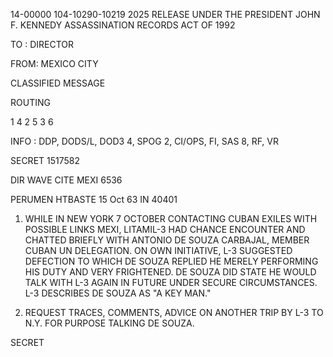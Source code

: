 14-00000
104-10290-10219
2025 RELEASE UNDER THE PRESIDENT JOHN F. KENNEDY ASSASSINATION RECORDS ACT OF 1992

TO : DIRECTOR

FROM: MEXICO CITY

CLASSIFIED MESSAGE

ROUTING

1
4
2
5
3
6

INFO : DDP, DODS/L, DOD3 4, SPOG 2, CI/OPS, FI, SAS 8, RF, VR

SECRET 1517582

DIR WAVE CITE MEXI 6536

PERUMEN HTBASTE 15 Oct 63 IN 40401

1. WHILE IN NEW YORK 7 OCTOBER CONTACTING CUBAN EXILES WITH POSSIBLE LINKS MEXI, LITAMIL-3 HAD CHANCE ENCOUNTER AND CHATTED BRIEFLY WITH ANTONIO DE SOUZA CARBAJAL, MEMBER CUBAN UN DELEGATION. ON OWN INITIATIVE, L-3 SUGGESTED DEFECTION TO WHICH DE SOUZA REPLIED HE MERELY PERFORMING HIS DUTY AND VERY FRIGHTENED. DE SOUZA DID STATE HE WOULD TALK WITH L-3 AGAIN IN FUTURE UNDER SECURE CIRCUMSTANCES. L-3 DESCRIBES DE SOUZA AS "A KEY MAN."

2. REQUEST TRACES, COMMENTS, ADVICE ON ANOTHER TRIP BY L-3 TO N.Y. FOR PURPOSE TALKING DE SOUZA.

SECRET
